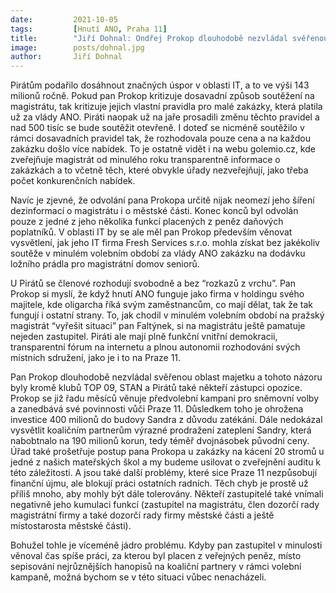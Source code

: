 ```yaml
---
date:         2021-10-05
tags:         [Hnutí ANO, Praha 11]
title:        "Jiří Dohnal: Ondřej Prokop dlouhodobě nezvládal svěřenou oblast majetku a místo práce se věnoval volební kampani"
image: 	      posts/dohnal.jpg
author:       Jiří Dohnal
---
```

 
Pirátům podařilo dosáhnout značných úspor v oblasti IT, a to ve výši 143 milionů ročně. Pokud pan Prokop kritizuje dosavadní způsob soutěžení na magistrátu, tak kritizuje jejich vlastní pravidla pro malé zakázky, která platila už za vlády ANO. Piráti naopak už na jaře prosadili změnu těchto pravidel a nad 500 tisíc se bude soutěžit otevřeně. I doteď se nicméně soutěžilo v rámci dosavadních pravidel tak, že rozhodovala pouze cena a na každou zakázku došlo více nabídek. To je ostatně vidět i na webu golemio.cz, kde zveřejňuje magistrát od minulého roku transparentně informace o zakázkách a to včetně těch, které obvykle úřady nezveřejňují, jako třeba počet konkurenčních nabídek.
 
Navíc je zjevné, že odvolání pana Prokopa určitě nijak neomezí jeho šíření dezinformací o magistrátu i o městské části. Konec konců byl odvolán pouze z jedné z jeho několika funkcí placených z peněz daňových poplatníků. V oblasti IT by se ale měl pan Prokop především věnovat vysvětlení, jak jeho IT firma Fresh Services s.r.o. mohla získat bez jakékoliv soutěže v minulém volebním období za vlády ANO zakázku na dodávku ložního prádla pro magistrátní domov seniorů.
 
U Pirátů se členové rozhodují svobodně a bez “rozkazů z vrchu”. Pan Prokop si myslí, že když hnutí ANO funguje jako firma v holdingu svého majitele, kde oligarcha říká svým zaměstnancům, co mají dělat, tak že tak fungují i ostatní strany. To, jak chodil v minulém volebním období na pražský magistrát “vyřešit situaci” pan Faltýnek, si na magistrátu ještě pamatuje nejeden zastupitel.
Piráti ale mají plně funkční vnitřní demokracii, transparentní fórum na internetu a plnou autonomii rozhodování svých místních sdružení, jako je i to na Praze 11. 
 
Pan Prokop dlouhodobě nezvládal svěřenou oblast majetku a tohoto názoru byly kromě klubů TOP 09, STAN a Pirátů také někteří zástupci opozice. Prokop se již řadu měsíců věnuje předvolební kampani pro sněmovní volby a zanedbává své povinnosti vůči Praze 11.  Důsledkem toho je ohrožena investice 400 milionů do budovy Sandra z důvodu zatékání. Dále nedokázal vysvětlit koaličním partnerům výrazné prodražení zateplení Sandry, která nabobtnalo na 190 milionů korun, tedy téměř dvojnásobek původní ceny. Úřad také prošetřuje postup pana Prokopa u zakázky na kácení 20 stromů u jedné z našich mateřských škol a my budeme usilovat o zveřejnění auditu k této záležitosti. A jsou také další problémy, které sice Praze 11 nezpůsobují finanční újmu, ale blokují práci ostatních radních. Těch chyb je prostě už příliš mnoho, aby mohly být dále tolerovány. 
Někteří zastupitelé také vnímali negativně jeho kumulaci funkcí (zastupitel na magistrátu, člen dozorčí rady magistrátní firmy a také dozorčí rady firmy městské části a ještě místostarosta městské části).
 
Bohužel tohle je víceméně jádro problému. Kdyby pan zastupitel v minulosti věnoval čas spíše práci, za kterou byl placen z veřejných peněz, místo sepisování nejrůznějších hanopisů na koaliční partnery v rámci volební kampaně, možná bychom se v této situaci vůbec nenacházeli.


